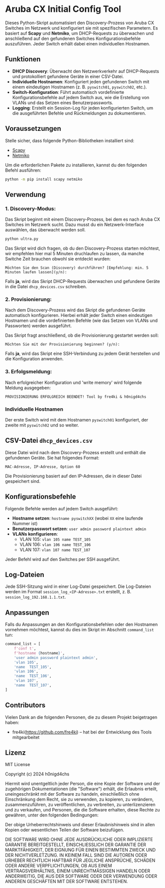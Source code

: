 # Aruba CX Initial Config Tool

Dieses Python-Skript automatisiert den Discovery-Prozess von Aruba CX Switches im Netzwerk und konfiguriert sie mit spezifischen Parametern. Es basiert auf **Scapy** und **Netmiko**, um DHCP-Requests zu überwachen und anschließend auf den gefundenen Switches Konfigurationsbefehle auszuführen. Jeder Switch erhält dabei einen individuellen Hostnamen.

## Funktionen

- **DHCP Discovery**: Überwacht den Netzwerkverkehr auf DHCP-Requests und protokolliert gefundene Geräte in einer CSV-Datei.
- **Individuelle Hostnamen**: Konfiguriert jeden gefundenen Switch mit einem eindeutigen Hostnamen (z. B. `pyswitch01`, `pyswitch02`, etc.).
- **Switch-Konfiguration**: Führt automatisch vordefinierte Konfigurationsbefehle auf jedem Switch aus, wie die Erstellung von VLANs und das Setzen eines Benutzerpassworts.
- **Logging**: Erstellt ein Session-Log für jeden konfigurierten Switch, um die ausgeführten Befehle und Rückmeldungen zu dokumentieren.

## Voraussetzungen

Stelle sicher, dass folgende Python-Bibliotheken installiert sind:

- [Scapy](https://scapy.net/)
- [Netmiko](https://github.com/ktbyers/netmiko)

Um die erforderlichen Pakete zu installieren, kannst du den folgenden Befehl ausführen:

```bash
python -m pip install scapy netmiko
```

## Verwendung

### 1. **Discovery-Modus:**

Das Skript beginnt mit einem Discovery-Prozess, bei dem es nach Aruba CX Switches im Netzwerk sucht. Dazu musst du ein Netzwerk-Interface auswählen, das überwacht werden soll.

```bash
python ultra.py
```

Das Skript wird dich fragen, ob du den Discovery-Prozess starten möchtest, wir empfehlen hier mal 5 Minuten druchlaufen zu lassen, da manche Switche Zeit brauchen obwohl sie entdeckt wurden:

```
Möchten Sie den Scan (Discovery) durchführen? [Empfehlung: min. 5 Minuten laufen lassen](y/n):
```

Falls **ja**, wird das Skript DHCP-Requests überwachen und gefundene Geräte in die Datei `dhcp_devices.csv` schreiben.

### 2. **Provisionierung:**

Nach dem Discovery-Prozess wird das Skript die gefundenen Geräte automatisch konfigurieren. Hierbei erhält jeder Switch einen eindeutigen Hostnamen und die vordefinierten Befehle (wie das Setzen von VLANs und Passworten) werden ausgeführt.

Das Skript fragt anschließend, ob die Provisionierung gestartet werden soll:

```
Möchten Sie mit der Provisionierung beginnen? (y/n):
```

Falls **ja**, wird das Skript eine SSH-Verbindung zu jedem Gerät herstellen und die Konfiguration anwenden.

### 3. **Erfolgsmeldung:**

Nach erfolgreicher Konfiguration und 'write memory' wird folgende Meldung ausgegeben:

```
PROVISIONIERUNG ERFOLGREICH BEENDET! Tool by fre4ki & h0nigd4chs
```

### Individuelle Hostnamen

Der erste Switch wird mit dem Hostnamen `pyswitch01` konfiguriert, der zweite mit `pyswitch02` und so weiter.

## CSV-Datei `dhcp_devices.csv`

Diese Datei wird nach dem Discovery-Prozess erstellt und enthält die gefundenen Geräte. Sie hat folgendes Format:

```
MAC-Adresse, IP-Adresse, Option 60
```

Die Provisionierung basiert auf den IP-Adressen, die in dieser Datei gespeichert sind.

## Konfigurationsbefehle

Folgende Befehle werden auf jedem Switch ausgeführt:

- **Hostname setzen**: `hostname pyswitchXX` (wobei `XX` eine laufende Nummer ist)
- **Benutzerpasswort setzen**: `user admin password plaintext admin`
- **VLANs konfigurieren**:
  - VLAN 105: `vlan 105 name TEST_105`
  - VLAN 106: `vlan 106 name TEST_106`
  - VLAN 107: `vlan 107 name TEST_107`
  
Jeder Befehl wird auf den Switches per SSH ausgeführt.

## Log-Dateien

Jede SSH-Sitzung wird in einer Log-Datei gespeichert. Die Log-Dateien werden im Format `session_log_<IP-Adresse>.txt` erstellt, z. B. `session_log_192.168.1.1.txt`.

## Anpassungen

Falls du Anpassungen an den Konfigurationsbefehlen oder den Hostnamen vornehmen möchtest, kannst du dies im Skript im Abschnitt `command_list` tun:

```python
command_list = [
    f'conf t',
    f'hostname {hostname}',
    'user admin password plaintext admin',
    'vlan 105',
    'name  TEST_105',
    'vlan 106',
    'name  TEST_106',
    'vlan 107',
    'name  TEST_107',
]
```

## Contributors

Vielen Dank an die folgenden Personen, die zu diesem Projekt beigetragen haben:

- fre4ki(https://github.com/fre4ki) – hat bei der Entwicklung des Tools mitgearbeitet


## Lizenz

MIT License

Copyright (c) 2024 h0nigd4chs

Hiermit wird unentgeltlich jeder Person, die eine Kopie der Software und der zugehörigen Dokumentationen (die "Software") erhält, die Erlaubnis erteilt, uneingeschränkt mit der Software zu handeln, einschließlich ohne Einschränkung dem Recht, sie zu verwenden, zu kopieren, zu verändern, zusammenzuführen, zu veröffentlichen, zu verbreiten, zu unterlizenzieren und zu verkaufen, und Personen, die die Software erhalten, diese Rechte zu gewähren, unter den folgenden Bedingungen:

Der obige Urheberrechtshinweis und dieser Erlaubnishinweis sind in allen Kopien oder wesentlichen Teilen der Software beizufügen.

DIE SOFTWARE WIRD OHNE JEDE AUSDRÜCKLICHE ODER IMPLIZIERTE GARANTIE BEREITGESTELLT, EINSCHLIESSLICH DER GARANTIE DER MARKTFÄHIGKEIT, DER EIGNUNG FÜR EINEN BESTIMMTEN ZWECK UND DER NICHTVERLETZUNG. IN KEINEM FALL SIND DIE AUTOREN ODER URHEBER RECHTLICH HAFTBAR FÜR JEGLICHE ANSPRÜCHE, SCHÄDEN ODER ANDERE VERPFLICHTUNGEN, OB AUS EINEM VERTRAGSVERHÄLTNIS, EINEM UNRECHTMÄSSIGEN HANDELN ODER ANDERWEITIG, DIE AUS DER SOFTWARE ODER DER VERWENDUNG ODER ANDEREN GESCHÄFTEN MIT DER SOFTWARE ENTSTEHEN.

